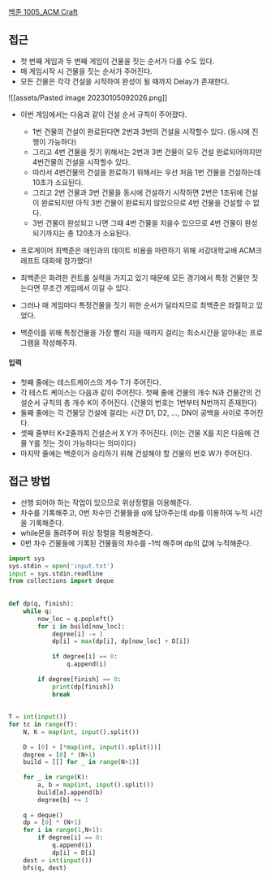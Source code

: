 
[백준 1005_ACM Craft](https://www.acmicpc.net/problem/1005)


## 접근

- 첫 번째 게임과 두 번째 게임이 건물을 짓는 순서가 다를 수도 있다.
- 매 게임시작 시 건물을 짓는 순서가 주어진다.
- 모든 건물은 각각 건설을 시작하여 완성이 될 때까지 Delay가 존재한다.
 
![[assets/Pasted image 20230105092026.png]]

- 이번 게임에서는 다음과 같이 건설 순서 규칙이 주어졌다. 
	- 1번 건물의 건설이 완료된다면 2번과 3번의 건설을 시작할수 있다. (동시에 진행이 가능하다) 
	- 그리고 4번 건물을 짓기 위해서는 2번과 3번 건물이 모두 건설 완료되어야지만 4번건물의 건설을 시작할수 있다.
	- 따라서 4번건물의 건설을 완료하기 위해서는 우선 처음 1번 건물을 건설하는데 10초가 소요된다.
	- 그리고 2번 건물과 3번 건물을 동시에 건설하기 시작하면 2번은 1초뒤에 건설이 완료되지만 아직 3번 건물이 완료되지 않았으므로 4번 건물을 건설할 수 없다. 
	- 3번 건물이 완성되고 나면 그때 4번 건물을 지을수 있으므로 4번 건물이 완성되기까지는 총 120초가 소요된다.

- 프로게이머 최백준은 애인과의 데이트 비용을 마련하기 위해 서강대학교배 ACM크래프트 대회에 참가했다! 
- 최백준은 화려한 컨트롤 실력을 가지고 있기 때문에 모든 경기에서 특정 건물만 짓는다면 무조건 게임에서 이길 수 있다. 
- 그러나 매 게임마다 특정건물을 짓기 위한 순서가 달라지므로 최백준은 좌절하고 있었다.
- 백준이를 위해 특정건물을 가장 빨리 지을 때까지 걸리는 최소시간을 알아내는 프로그램을 작성해주자.



#### 입력

- 첫째 줄에는 테스트케이스의 개수 T가 주어진다. 
- 각 테스트 케이스는 다음과 같이 주어진다. 첫째 줄에 건물의 개수 N과 건물간의 건설순서 규칙의 총 개수 K이 주어진다. (건물의 번호는 1번부터 N번까지 존재한다) 
- 둘째 줄에는 각 건물당 건설에 걸리는 시간 D1, D2, ..., DN이 공백을 사이로 주어진다. 
- 셋째 줄부터 K+2줄까지 건설순서 X Y가 주어진다. (이는 건물 X를 지은 다음에 건물 Y를 짓는 것이 가능하다는 의미이다) 
- 마지막 줄에는 백준이가 승리하기 위해 건설해야 할 건물의 번호 W가 주어진다.



## 접근 방법

- 선행 되어야 하는 작업이 있으므로 위상정렬을 이용해준다.
- 차수를 기록해주고, 0번 차수인 건물들을 q에 담아주는데 dp를 이용하여 누적 시간을 기록해준다.
- while문을 돌려주며 위상 정렬을 적용해준다. 
- 0번 차수 건물들에 기록된 건물들의 차수를 -1씩 해주며 dp의 값에 누적해준다.


```python
import sys  
sys.stdin = open('input.txt')  
input = sys.stdin.readline  
from collections import deque  
  
  
def dp(q, finish):  
    while q:  
        now_loc = q.popleft()  
        for i in build[now_loc]:  
            degree[i] -= 1  
            dp[i] = max(dp[i], dp[now_loc] + D[i])  
  
            if degree[i] == 0:  
                q.append(i)  
  
        if degree[finish] == 0:  
            print(dp[finish])  
            break  
  
  
T = int(input())  
for tc in range(T):  
    N, K = map(int, input().split())  
  
    D = [0] + [*map(int, input().split())]  
    degree = [0] * (N+1)  
    build = [[] for _ in range(N+1)]  
  
    for _ in range(K):  
        a, b = map(int, input().split())  
        build[a].append(b)  
        degree[b] += 1  
  
    q = deque()  
    dp = [0] * (N+1)  
    for i in range(1,N+1):  
        if degree[i] == 0:  
            q.append(i)  
            dp[i] = D[i]  
    dest = int(input())  
    bfs(q, dest)
```